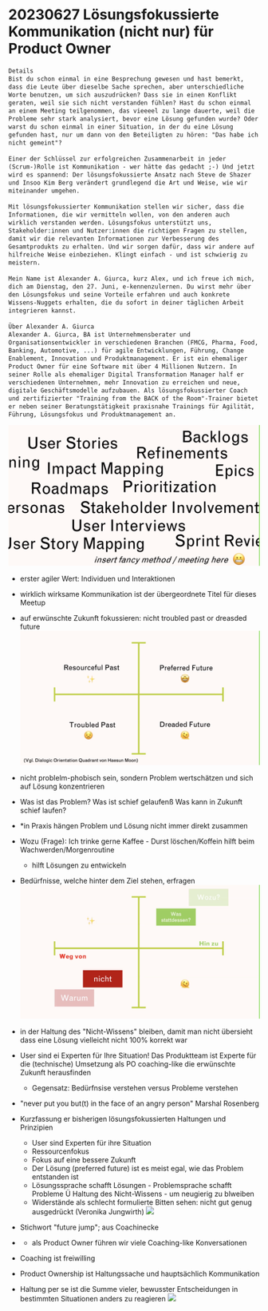 # 20230627 Lösungsfokussierte Kommunikation (nicht nur) für Product Owner

```
Details
Bist du schon einmal in eine Besprechung gewesen und hast bemerkt, dass die Leute über dieselbe Sache sprechen, aber unterschiedliche Worte benutzen, um sich auszudrücken? Dass sie in einen Konflikt geraten, weil sie sich nicht verstanden fühlen? Hast du schon einmal an einem Meeting teilgenommen, das vieeeel zu lange dauerte, weil die Probleme sehr stark analysiert, bevor eine Lösung gefunden wurde? Oder warst du schon einmal in einer Situation, in der du eine Lösung gefunden hast, nur um dann von den Beteiligten zu hören: "Das habe ich nicht gemeint"?

Einer der Schlüssel zur erfolgreichen Zusammenarbeit in jeder (Scrum-)Rolle ist Kommunikation - wer hätte das gedacht ;-) Und jetzt wird es spannend: Der lösungsfokussierte Ansatz nach Steve de Shazer und Insoo Kim Berg verändert grundlegend die Art und Weise, wie wir miteinander umgehen.

Mit lösungsfokussierter Kommunikation stellen wir sicher, dass die Informationen, die wir vermitteln wollen, von den anderen auch wirklich verstanden werden. Lösungsfokus unterstützt uns, Stakeholder:innen und Nutzer:innen die richtigen Fragen zu stellen, damit wir die relevanten Informationen zur Verbesserung des Gesamtprodukts zu erhalten. Und wir sorgen dafür, dass wir andere auf hilfreiche Weise einbeziehen. Klingt einfach - und ist schwierig zu meistern.

Mein Name ist Alexander A. Giurca, kurz Alex, und ich freue ich mich, dich am Dienstag, den 27. Juni, e-kennenzulernen. Du wirst mehr über den Lösungsfokus und seine Vorteile erfahren und auch konkrete Wissens-Nuggets erhalten, die du sofort in deiner täglichen Arbeit integrieren kannst.

Über Alexander A. Giurca
Alexander A. Giurca, BA ist Unternehmensberater und Organisationsentwickler in verschiedenen Branchen (FMCG, Pharma, Food, Banking, Automotive, ...) für agile Entwicklungen, Führung, Change Enablement, Innovation und Produktmanagement. Er ist ein ehemaliger Product Owner für eine Software mit über 4 Millionen Nutzern. In seiner Rolle als ehemaliger Digital Transformation Manager half er verschiedenen Unternehmen, mehr Innovation zu erreichen und neue, digitale Geschäftsmodelle aufzubauen. Als lösungsfokussierter Coach und zertifizierter "Training from the BACK of the Room"-Trainer bietet er neben seiner Beratungstätigkeit praxisnahe Trainings für Agilität, Führung, Lösungsfokus und Produktmanagement an.
```

![](img00.png)
* erster agiler Wert: Individuen und Interaktionen
* wirklich wirksame Kommunikation ist der übergeordnete Titel für dieses Meetup
* auf erwünschte Zukunft fokussieren: nicht troubled past or dreasded future
![](img01.png)
* nicht problelm-phobisch sein, sondern Problem wertschätzen und sich auf Lösung konzentrieren
* Was ist das Problem? Was ist schief gelaufenß Was kann in Zukunft schief laufen?
* *in Praxis hängen Problem und Lösung nicht immer direkt zusammen
* Wozu (Frage): Ich trinke gerne Kaffee - Durst löschen/Koffein hilft beim Wachwerden/Morgenroutine
  * hilft Lösungen zu entwickeln
 * Bedürfnisse, welche hinter dem Ziel stehen, erfragen
 ![](img02.png)
* in der Haltung des "Nicht-Wissens" bleiben, damit man nicht übersieht dass eine Lösung vielleicht nicht 100% korrekt war
* User sind ei Experten für Ihre Situation! Das Produktteam ist Experte für die (technische) Umsetzung
  als PO coaching-like die erwünschte Zukunft herausfinden
   * Gegensatz: Bedürfnsise verstehen versus Probleme verstehen
* "never put you but(t) in the face of an angry person" Marshal Rosenberg
* Kurzfassung er bisherigen lösungsfokussierten Haltungen und Prinzipien
  * User sind Experten für ihre Situation
  * Ressourcenfokus
  * Fokus auf eine bessere Zukunft
  * Der Lösung (preferred future) ist es meist egal, wie das Problem entstanden ist
  * Lösungssprache schafft Lösungen - Problemsprache schafft Probleme
  Ü Haltung des Nicht-Wissens - um neugierig zu blweiben
  * Widerstände als schlecht formulierte Bitten sehen: nicht gut genug ausgedrückt (Veronika Jungwirth)
![](img03,png)
* Stichwort "future jump"; aus Coachinecke
* * als Product Owner führen wir viele Coaching-like Konversationen

* Coaching ist freiwilling
* Product Ownership ist Haltungssache und hauptsächlich Kommunikation
* Haltung per se ist die Summe vieler, bewusster Entscheidungen in bestimmten Situationen anders zu reagieren
![](img04,png)
